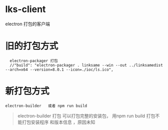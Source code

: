 # lks-client
electron 打包的客户端

# 旧的打包方式
      electron-packager 打包
      //"build": "electron-packager . linksame --win --out ../linksamedist --arch=x64 --version=8.0.1 --icon=./ioc/ls.ico",

# 新打包方式
    electron-builder   或者 npm run build

>  electron-builder 打包 可以打包完整的安装包， 用npm run build 打包不能打包安装程序 和版本信息 ，原因未知
